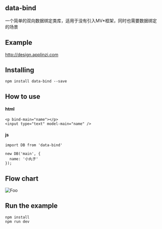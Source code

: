 ## data-bind

一个简单的双向数据绑定类库，适用于没有引入MV*框架，同时也需要数据绑定的场景

## Example
http://design.applinzi.com

## Installing
```
npm install data-bind --save
```

## How to use

#### html
```
<p bind-main="name"></p>
<input type="text" model-main="name" />
```

#### js
```
import DB from 'data-bind'

new DB('main', {
  name: '小丸子'
});
```

## Flow chart
![Foo](http://p1.meituan.net/codeman/dbfcef5301455b5d855b529177a48f2018891.png)

## Run the example

```
npm install
npm run dev
```
